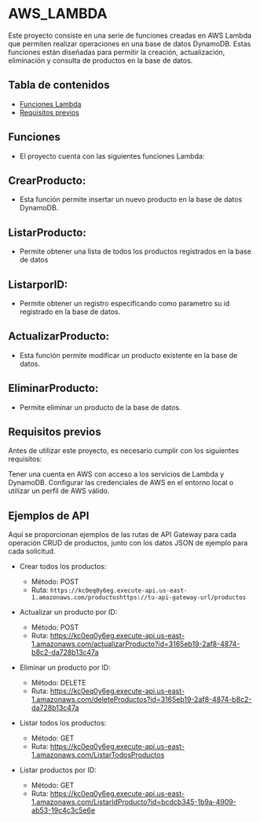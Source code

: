 # AWS_LAMBDA

Este proyecto consiste en una serie de funciones creadas en AWS Lambda que permiten realizar operaciones en una base de datos DynamoDB. 
Estas funciones están diseñadas para permitir la creación, actualización, eliminación y consulta de productos en la base de datos.

## Tabla de contenidos

- [Funciones Lambda](#funciones)
- [Requisitos previos](#requisitosprevios)
## Funciones
- El proyecto cuenta con las siguientes funciones Lambda:

## CrearProducto: 
- Esta función permite insertar un nuevo producto en la base de datos DynamoDB.

## ListarProducto: 
- Permite obtener una lista de todos los productos registrados en la base de datos

## ListarporID: 
- Permite obtener un registro especificando como parametro su id registrado en la base de datos.

## ActualizarProducto: 
- Esta función permite modificar un producto existente en la base de datos.

## EliminarProducto: 
- Permite eliminar un producto de la base de datos.


## Requisitos previos
Antes de utilizar este proyecto, es necesario cumplir con los siguientes requisitos:

Tener una cuenta en AWS con acceso a los servicios de Lambda y DynamoDB.
Configurar las credenciales de AWS en el entorno local o utilizar un perfil de AWS válido.

## Ejemplos de API

Aquí se proporcionan ejemplos de las rutas de API Gateway para cada operación CRUD de productos, junto con los datos JSON de ejemplo para cada solicitud.

- Crear todos los productos:

  - Método: POST
  - Ruta: `https://kc0eq0y6eg.execute-api.us-east-1.amazonaws.com/productoshttps://tu-api-gateway-url/productos`

- Actualizar un producto por ID:

  - Método: POST
  - Ruta: https://kc0eq0y6eg.execute-api.us-east-1.amazonaws.com/actualizarProducto?id=3165eb19-2af8-4874-b8c2-da728b13c47a

- Eliminar un producto por ID:

  - Método: DELETE
  - Ruta: https://kc0eq0y6eg.execute-api.us-east-1.amazonaws.com/deleteProductos?id=3165eb19-2af8-4874-b8c2-da728b13c47a

- Listar todos los productos:

  - Método: GET
  - Ruta: https://kc0eq0y6eg.execute-api.us-east-1.amazonaws.com/ListarTodosProductos

- Listar productos por ID:

  - Método: GET
  - Ruta:  https://kc0eq0y6eg.execute-api.us-east-1.amazonaws.com/ListarIdProducto?id=bcdcb345-1b9a-4909-ab53-19c4c3c5e6e

